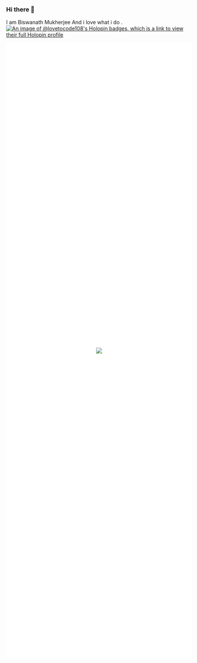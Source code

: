 ### Hi there 👋
I am Biswanath Mukherjee
And i love what i do .
[![An image of @lovetocode108's Holopin badges, which is a link to view their full Holopin profile](https://holopin.me/lovetocode108)](https://holopin.io/@lovetocode108)

<p style=" height: 100rem;
    background-color: white;
    padding:2rem;
    display: flex;
    justify-content: center;
    align-items: center;"><img align="center" src="https://encrypted-tbn0.gstatic.com/images?q=tbn:ANd9GcSdlrTIx-7saiAZDHLpTLjFYtQqWNJD_NcbfQ5lDQKsuw&s">
</p>

<!--
**love-to-code108/love-to-code108** is a ✨ _special_ ✨ repository because its `README.md` (this file) appears on your GitHub profile.

Here are some ideas to get you started:

- 🔭 I’m currently working on ...
- 🌱 I’m currently learning ...
- 👯 I’m looking to collaborate on ...
- 🤔 I’m looking for help with ...
- 💬 Ask me about ...
- 📫 How to reach me: ...
- 😄 Pronouns: ...
- ⚡ Fun fact: ...
-->
